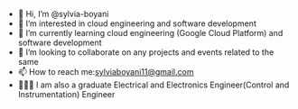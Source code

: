 - 👋 Hi, I’m @sylvia-boyani
- 👀 I’m interested in cloud engineering and software development
- 🌱 I’m currently learning cloud engineering (Google Cloud Platform) and software development
- 💞️ I’m looking to collaborate on any projects and events related to the same
- 📫 How to reach me:sylviaboyani11@gmail.com
- 👩🏽‍🎓 I am also a graduate Electrical and Electronics Engineer(Control and Instrumentation) Engineer

<!---
sylvia-boyani/sylvia-boyani is a ✨ special ✨ repository because its `README.md` (this file) appears on your GitHub profile.
You can click the Preview link to take a look at your changes.
--->

